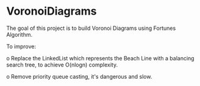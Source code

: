 # VoronoiDiagrams
The goal of this project is to build Voronoi Diagrams using Fortunes Algorithm.

To improve:


 o Replace the LinkedList which represents the Beach Line with a balancing search tree, to achieve O(nlogn) complexity.


 o Remove priority queue casting, it's dangerous and slow.



